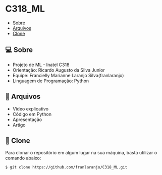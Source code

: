 # C318_ML

- [Sobre](#-sobre)
- [Arquivos](#-arquivos)
- [Clone](#-clone)


## 💻 Sobre

- Projeto de ML - Inatel C318
- Orientação: Ricardo Augusto da Silva Junior
- Equipe: Francielly Marianne Laranjo Silva(franlaranjo)
- Linguagem de Programação: Python


## 🚀 Arquivos

- Vídeo explicativo
- Código em Python
- Apresentação
- Artigo

## 🚀 Clone

Para clonar o repositório em algum lugar na sua máquina, basta utilizar o comando abaixo:
```bash
$ git clone https://github.com/franlaranjo/C318_ML.git
```
